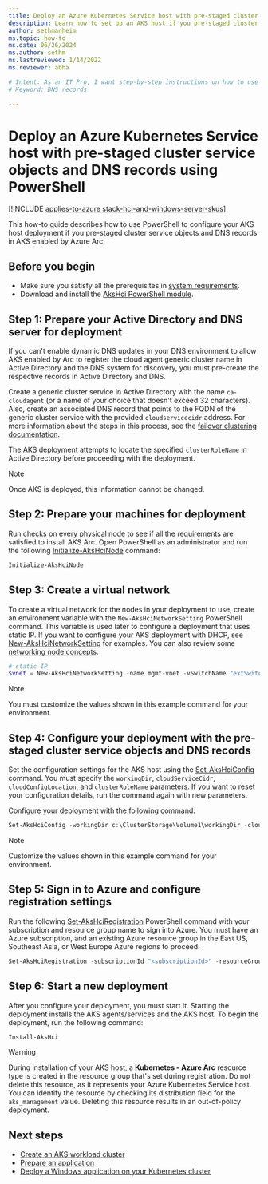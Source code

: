 ```yaml
---
title: Deploy an Azure Kubernetes Service host with pre-staged cluster service objects and DNS records using PowerShell
description: Learn how to set up an AKS host if you pre-staged cluster service objects and DNS records.
author: sethmanheim
ms.topic: how-to
ms.date: 06/26/2024
ms.author: sethm 
ms.lastreviewed: 1/14/2022
ms.reviewer: abha

# Intent: As an IT Pro, I want step-by-step instructions on how to use PowerShell to use pre-staged cluster objects to deploy my AKS host.
# Keyword: DNS records

---
```


# Deploy an Azure Kubernetes Service host with pre-staged cluster service objects and DNS records using PowerShell

[!INCLUDE [applies-to-azure stack-hci-and-windows-server-skus](includes/aks-hci-applies-to-skus/aks-hybrid-applies-to-azure-stack-hci-windows-server-sku.md)]

This how-to guide describes how to use PowerShell to configure your AKS host deployment if you pre-staged cluster service objects and DNS records in AKS enabled by Azure Arc.

## Before you begin

- Make sure you satisfy all the prerequisites in [system requirements](system-requirements.md).
- Download and install the [AksHci PowerShell module](./kubernetes-walkthrough-powershell.md#install-the-akshci-powershell-module).

## Step 1: Prepare your Active Directory and DNS server for deployment

If you can't enable dynamic DNS updates in your DNS environment to allow AKS enabled by Arc to register the cloud agent generic cluster name in Active Directory and the DNS system for discovery, you must pre-create the respective records in Active Directory and DNS.

Create a generic cluster service in Active Directory with the name `ca-cloudagent` (or a name of your choice that doesn't exceed 32 characters). Also, create an associated DNS record that points to the FQDN of the generic cluster service with the provided `cloudservicecidr` address. For more information about the steps in this process, see the [failover clustering documentation](/windows-server/failover-clustering/prestage-cluster-adds).

The AKS deployment attempts to locate the specified `clusterRoleName` in Active Directory before proceeding with the deployment.

> [!NOTE]
> Once AKS is deployed, this information cannot be changed.

## Step 2: Prepare your machines for deployment

Run checks on every physical node to see if all the requirements are satisfied to install AKS Arc. Open PowerShell as an administrator and run the following [Initialize-AksHciNode](./reference/ps/initialize-akshcinode.md) command:

```powershell
Initialize-AksHciNode
```

## Step 3: Create a virtual network

To create a virtual network for the nodes in your deployment to use, create an environment variable with the `New-AksHciNetworkSetting` PowerShell command. This variable is used later to configure a deployment that uses static IP. If you want to configure your AKS deployment with DHCP, see [New-AksHciNetworkSetting](./reference/ps/new-akshcinetworksetting.md) for examples. You can also review some [networking node concepts](./concepts-node-networking.md).

```powershell
# static IP
$vnet = New-AksHciNetworkSetting -name mgmt-vnet -vSwitchName "extSwitch" -k8sNodeIpPoolStart "172.16.10.1" -k8sNodeIpPoolEnd "172.16.10.255" -vipPoolStart "172.16.255.0" -vipPoolEnd "172.16.255.254" -ipAddressPrefix "172.16.0.0/16" -gateway "172.16.0.1" -dnsServers "172.16.0.1" 
```

> [!NOTE]
> You must customize the values shown in this example command for your environment.

## Step 4: Configure your deployment with the pre-staged cluster service objects and DNS records

Set the configuration settings for the AKS host using the [Set-AksHciConfig](./reference/ps/set-akshciconfig.md) command. You must specify the `workingDir`, `cloudServiceCidr`, `cloudConfigLocation`, and `clusterRoleName` parameters. If you want to reset your configuration details, run the command again with new parameters.

Configure your deployment with the following command:

```powershell
Set-AksHciConfig -workingDir c:\ClusterStorage\Volume1\workingDir -cloudConfigLocation c:\clusterstorage\volume1\Config -vnet $vnet -cloudservicecidr "172.16.10.10/16" -clusterRoleName "ca-cloudagent"
```

> [!NOTE]
> Customize the values shown in this example command for your environment.

## Step 5: Sign in to Azure and configure registration settings

Run the following [Set-AksHciRegistration](./reference/ps/set-akshciregistration.md) PowerShell command with your subscription and resource group name to sign into Azure. You must have an Azure subscription, and an existing Azure resource group in the East US, Southeast Asia, or West Europe Azure regions to proceed:

```powershell
Set-AksHciRegistration -subscriptionId "<subscriptionId>" -resourceGroupName "<resourceGroupName>"
```

## Step 6: Start a new deployment

After you configure your deployment, you must start it. Starting the deployment installs the AKS agents/services and the AKS host. To begin the deployment, run the following command:

```powershell
Install-AksHci
```

> [!WARNING]
> During installation of your AKS host, a **Kubernetes - Azure Arc** resource type is created in the resource group that's set during registration. Do not delete this resource, as it represents your Azure Kubernetes Service host. You can identify the resource by checking its distribution field for the `aks_management` value. Deleting this resource results in an out-of-policy deployment.

## Next steps

- [Create an AKS workload cluster](./reference/ps/new-akshcicluster.md)
- [Prepare an application](./tutorial-kubernetes-prepare-application.md)
- [Deploy a Windows application on your Kubernetes cluster](./deploy-windows-application.md)
